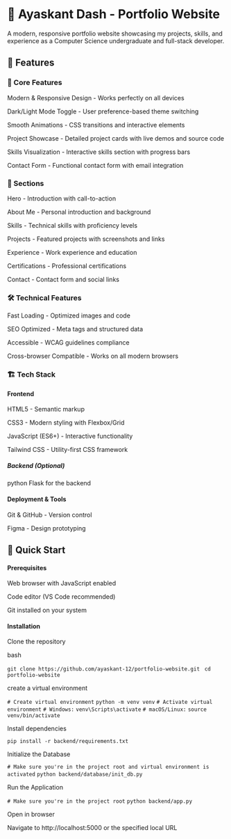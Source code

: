# 🚀 Ayaskant Dash - Portfolio Website
A modern, responsive portfolio website showcasing my projects, skills, and experience as a Computer Science undergraduate and full-stack developer.

## 🎯 Features
### 🌟 Core Features
Modern & Responsive Design - Works perfectly on all devices

Dark/Light Mode Toggle - User preference-based theme switching

Smooth Animations - CSS transitions and interactive elements

Project Showcase - Detailed project cards with live demos and source code

Skills Visualization - Interactive skills section with progress bars

Contact Form - Functional contact form with email integration

### 📱 Sections
Hero - Introduction with call-to-action

About Me - Personal introduction and background

Skills - Technical skills with proficiency levels

Projects - Featured projects with screenshots and links

Experience - Work experience and education

Certifications - Professional certifications

Contact - Contact form and social links

### 🛠 Technical Features
Fast Loading - Optimized images and code

SEO Optimized - Meta tags and structured data

Accessible - WCAG guidelines compliance

Cross-browser Compatible - Works on all modern browsers

### 🏗 Tech Stack
#### Frontend
HTML5 - Semantic markup

CSS3 - Modern styling with Flexbox/Grid

JavaScript (ES6+) - Interactive functionality

Tailwind CSS - Utility-first CSS framework

##### Backend (Optional)
python Flask for the backend

#### Deployment & Tools
Git & GitHub - Version control

Figma - Design prototyping

## 🚀 Quick Start
#### Prerequisites
Web browser with JavaScript enabled

Code editor (VS Code recommended)

Git installed on your system

#### Installation
Clone the repository

bash

```git clone https://github.com/ayaskant-12/portfolio-website.git ```
```cd portfolio-website```

create a virtual environment

```# Create virtual environment```
```python -m venv venv```
```# Activate virtual environment```
```# Windows:```
```venv\Scripts\activate```
```# macOS/Linux:```
```source venv/bin/activate```

Install dependencies

```pip install -r backend/requirements.txt```

Initialize the Database

```# Make sure you're in the project root and virtual environment is activated```
```python backend/database/init_db.py```

Run the Application

```# Make sure you're in the project root```
```python backend/app.py```

Open in browser

Navigate to http://localhost:5000 or the specified local URL
